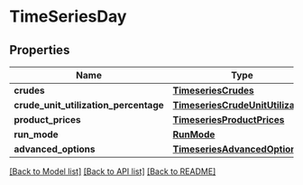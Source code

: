# TimeSeriesDay

## Properties
Name | Type | Description | Notes
------------ | ------------- | ------------- | -------------
**crudes** | [**TimeseriesCrudes**](TimeseriesCrudes.md) |  | [optional] 
**crude_unit_utilization_percentage** | [**TimeseriesCrudeUnitUtilization**](TimeseriesCrudeUnitUtilization.md) |  | [optional] 
**product_prices** | [**TimeseriesProductPrices**](TimeseriesProductPrices.md) |  | [optional] 
**run_mode** | [**RunMode**](RunMode.md) |  | [optional] 
**advanced_options** | [**TimeseriesAdvancedOptions**](TimeseriesAdvancedOptions.md) |  | [optional] 

[[Back to Model list]](../README.md#documentation-for-models) [[Back to API list]](../README.md#documentation-for-api-endpoints) [[Back to README]](../README.md)

